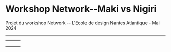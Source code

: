 # Workshop Network--Maki vs Nigiri
 Projet du workshop Network -- L'Ecole de design Nantes Atlantique - Mai 2024

---

|      |      |      |
| ---- | ---- | ---- |
|      |      |      |
|      |      |      |
|      |      |      |

